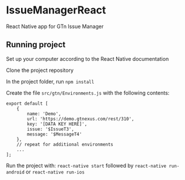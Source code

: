 # IssueManagerReact
React Native app for GTn Issue Manager

## Running project

Set up your computer according to the React Native documentation

Clone the project repository

In the project folder, run `npm install`

Create the file `src/gtn/Environments.js` with the following contents:
```
export default [
    {
        name: 'Demo',
        url: 'https://demo.gtnexus.com/rest/310',
        key: '[DATA KEY HERE]',
        issue: '$IssueT3',
        message: '$MessageT4'
    },
    // repeat for additional environments
    ...
];
```

Run the project with:
`react-native start` followed by `react-native run-android` or `react-native run-ios`

